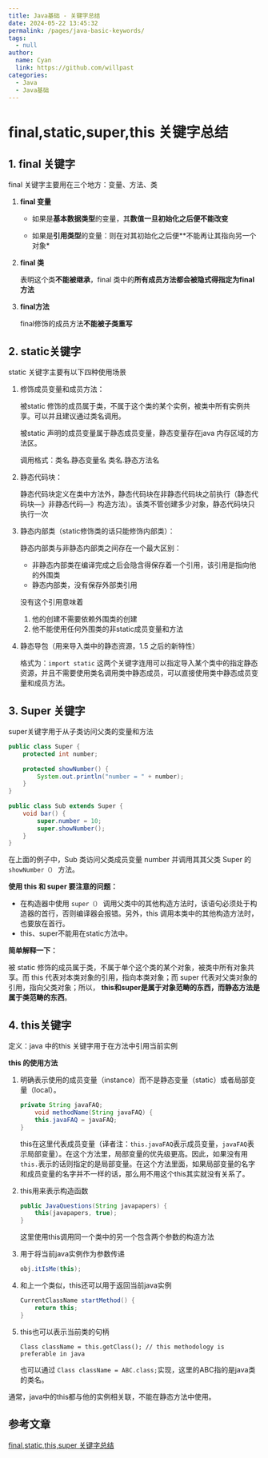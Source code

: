 ```yaml
---
title: Java基础 - 关键字总结
date: 2024-05-22 13:45:32
permalink: /pages/java-basic-keywords/
tags: 
  - null
author: 
  name: Cyan
  link: https://github.com/willpast
categories: 
  - Java
  - Java基础
---
```


#  final,static,super,this 关键字总结

## 1. final 关键字

final 关键字主要用在三个地方：变量、方法、类

1. **final 变量**

   - 如果是**基本数据类型**的变量，其**数值一旦初始化之后便不能改变**

   - 如果是**引用类型**的变量：则在对其初始化之后便**不能再让其指向另一个对象*

2. **final 类**

   表明这个类**不能被继承**，final 类中的**所有成员方法都会被隐式得指定为final方法**

3. **final方法**

   final修饰的成员方法**不能被子类重写**

## 2. static关键字

static 关键字主要有以下四种使用场景

1. 修饰成员变量和成员方法：

   被static 修饰的成员属于类，不属于这个类的某个实例，被类中所有实例共享。可以并且建议通过类名调用。

   被static 声明的成员变量属于静态成员变量，静态变量存在java 内存区域的方法区。

   调用格式：类名.静态变量名 类名.静态方法名

2. 静态代码块：

   静态代码块定义在类中方法外，静态代码块在非静态代码块之前执行（静态代码块—》非静态代码—》构造方法）。该类不管创建多少对象，静态代码块只执行一次

3. 静态内部类（static修饰类的话只能修饰内部类）：

   静态内部类与非静态内部类之间存在一个最大区别：

   - 非静态内部类在编译完成之后会隐含得保存着一个引用，该引用是指向他的外围类
   - 静态内部类，没有保存外部类引用

   没有这个引用意味着

   1. 他的创建不需要依赖外围类的创建
   2. 他不能使用任何外围类的非static成员变量和方法

4. 静态导包（用来导入类中的静态资源，1.5 之后的新特性）

   格式为：`import static` 这两个关键字连用可以指定导入某个类中的指定静态资源，并且不需要使用类名调用类中静态成员，可以直接使用类中静态成员变量和成员方法。


## 3. Super 关键字

super关键字用于从子类访问父类的变量和方法

```java
public class Super {
    protected int number;
     
    protected showNumber() {
        System.out.println("number = " + number);
    }
}
 
public class Sub extends Super {
    void bar() {
        super.number = 10;
        super.showNumber();
    }
}
```

在上面的例子中，Sub 类访问父类成员变量 number 并调用其其父类 Super 的 `showNumber（）` 方法。

**使用 this 和 super 要注意的问题：**

- 在构造器中使用 `super（）` 调用父类中的其他构造方法时，该语句必须处于构造器的首行，否则编译器会报错。另外，this 调用本类中的其他构造方法时，也要放在首行。
- this、super不能用在static方法中。

**简单解释一下：**

被 static 修饰的成员属于类，不属于单个这个类的某个对象，被类中所有对象共享。而 this 代表对本类对象的引用，指向本类对象；而 super 代表对父类对象的引用，指向父类对象；所以， **this和super是属于对象范畴的东西，而静态方法是属于类范畴的东西**。

## 4. this关键字

定义：java 中的this 关键字用于在方法中引用当前实例

**this 的使用方法**

1. 明确表示使用的成员变量（instance）而不是静态变量（static）或者局部变量（local）。

   ```java
   private String javaFAQ;
       void methodName(String javaFAQ) {
       this.javaFAQ = javaFAQ;
   }
   ```

   this在这里代表成员变量（译者注：`this.javaFAQ`表示成员变量，`javaFAQ`表示局部变量）。在这个方法里，局部变量的优先级更高。因此，如果没有用`this.`表示的话则指定的是局部变量。在这个方法里面，如果局部变量的名字和成员变量的名字并不一样的话，那么用不用这个this其实就没有关系了。

2. this用来表示构造函数

   ```java
   public JavaQuestions(String javapapers) {
       this(javapapers, true);
   }
   ```

   这里使用this调用同一个类中的另一个包含两个参数的构造方法

3. 用于将当前java实例作为参数传递

   ```java
   obj.itIsMe(this);
   ```

4. 和上一个类似，this还可以用于返回当前java实例

   ```java
   CurrentClassName startMethod() {
       return this;
   }
   ```

5. this也可以表示当前类的句柄

   ```
   Class className = this.getClass(); // this methodology is preferable in java
   ```

   也可以通过 `Class className = ABC.class;`实现，这里的ABC指的是java类的类名。

通常，java中的this都与他的实例相关联，不能在静态方法中使用。


## 参考文章

[final,static,this,super 关键字总结](https://gitee.com/SnailClimb/JavaGuide/blob/master/docs/java/Basis/final%E3%80%81static%E3%80%81this%E3%80%81super.md#finalstaticthissuper-%E5%85%B3%E9%94%AE%E5%AD%97%E6%80%BB%E7%BB%93)

